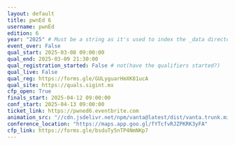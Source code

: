```yaml
---
layout: default
title: pwnEd 6
username: pwnEd
edition: 6
year: "2025" # Must be a string as it's used to index the _data directory
event_over: False
qual_start: 2025-03-08 09:00:00
qual_end: 2025-03-09 21:30:00
qual_registration_started: False # not(have the qualifiers started?)
qual_live: False
qual_reg: https://forms.gle/GULyguarHmXK81ucA
qual_site: https://quals.sigint.mx
cfp_open: True
finals_start: 2025-04-12 09:00:00
conf_start: 2025-04-13 09:00:00
ticket_link: https://pwned6.eventbrite.com
animation_src: "//cdn.jsdelivr.net/npm/vanta@latest/dist/vanta.trunk.min.js"
conference_location: "https://maps.app.goo.gl/fYTcfvRJZPKRK3yFA"
cfp_link: https://forms.gle/bsduTy5nTP4NmNKp7
---
```

